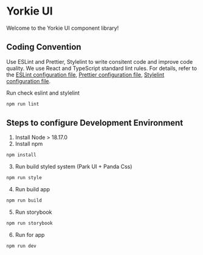 # Yorkie UI

Welcome to the Yorkie UI component library!

## Coding Convention

Use ESLint and Prettier, Stylelint to write consitent code and improve code quality. We use React and TypeScript standard lint rules. For details, refer to the [ESLint configuration file](./.eslintrc.json), [Prettier configuration file](./prettier.config.js), [Stylelint configuration file](./.stylelintrc.json).

Run check eslint and stylelint

```sh
npm run lint
```

## Steps to configure Development Environment

1. Install Node > 18.17.0
2. Install npm

```sh
npm install
```

3. Run build styled system (Park UI + Panda Css)

```sh
npm run style
```

4. Run build app

```sh
npm run build
```

5. Run storybook

```sh
npm run storybook
```

6. Run for app

```sh
npm run dev
```
